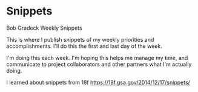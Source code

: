 # Snippets
Bob Gradeck Weekly Snippets

This is where I publish snippets of my weekly priorities and accomplishments. I'll do this the first and last day of the week.

I'm doing this each week. I'm hoping this helps me manage my time, and communicate to project collaborators and other partners what I'm actually doing. 

I learned about snippets from 18f https://18f.gsa.gov/2014/12/17/snippets/
